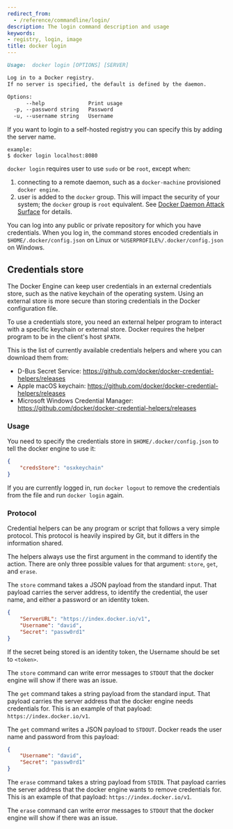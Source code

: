 ```yaml
---
redirect_from:
  - /reference/commandline/login/
description: The login command description and usage
keywords:
- registry, login, image
title: docker login
---
```


```markdown
Usage:  docker login [OPTIONS] [SERVER]

Log in to a Docker registry.
If no server is specified, the default is defined by the daemon.

Options:
      --help              Print usage
  -p, --password string   Password
  -u, --username string   Username
```

If you want to login to a self-hosted registry you can specify this by
adding the server name.

    example:
    $ docker login localhost:8080


`docker login` requires user to use `sudo` or be `root`, except when:

1.  connecting to a remote daemon, such as a `docker-machine` provisioned `docker engine`.
2.  user is added to the `docker` group.  This will impact the security of your system; the `docker` group is `root` equivalent.  See [Docker Daemon Attack Surface](/security/security/#docker-daemon-attack-surface) for details.

You can log into any public or private repository for which you have
credentials.  When you log in, the command stores encoded credentials in
`$HOME/.docker/config.json` on Linux or `%USERPROFILE%/.docker/config.json` on Windows.

## Credentials store

The Docker Engine can keep user credentials in an external credentials store,
such as the native keychain of the operating system. Using an external store
is more secure than storing credentials in the Docker configuration file.

To use a credentials store, you need an external helper program to interact
with a specific keychain or external store. Docker requires the helper
program to be in the client's host `$PATH`.

This is the list of currently available credentials helpers and where
you can download them from:

- D-Bus Secret Service: https://github.com/docker/docker-credential-helpers/releases
- Apple macOS keychain: https://github.com/docker/docker-credential-helpers/releases
- Microsoft Windows Credential Manager: https://github.com/docker/docker-credential-helpers/releases

### Usage

You need to specify the credentials store in `$HOME/.docker/config.json`
to tell the docker engine to use it:

```json
{
	"credsStore": "osxkeychain"
}
```

If you are currently logged in, run `docker logout` to remove
the credentials from the file and run `docker login` again.

### Protocol

Credential helpers can be any program or script that follows a very simple protocol.
This protocol is heavily inspired by Git, but it differs in the information shared.

The helpers always use the first argument in the command to identify the action.
There are only three possible values for that argument: `store`, `get`, and `erase`.

The `store` command takes a JSON payload from the standard input. That payload carries
the server address, to identify the credential, the user name, and either a password
or an identity token.

```json
{
	"ServerURL": "https://index.docker.io/v1",
	"Username": "david",
	"Secret": "passw0rd1"
}
```

If the secret being stored is an identity token, the Username should be set to
`<token>`.

The `store` command can write error messages to `STDOUT` that the docker engine
will show if there was an issue.

The `get` command takes a string payload from the standard input. That payload carries
the server address that the docker engine needs credentials for. This is
an example of that payload: `https://index.docker.io/v1`.

The `get` command writes a JSON payload to `STDOUT`. Docker reads the user name
and password from this payload:

```json
{
	"Username": "david",
	"Secret": "passw0rd1"
}
```

The `erase` command takes a string payload from `STDIN`. That payload carries
the server address that the docker engine wants to remove credentials for. This is
an example of that payload: `https://index.docker.io/v1`.

The `erase` command can write error messages to `STDOUT` that the docker engine
will show if there was an issue.
